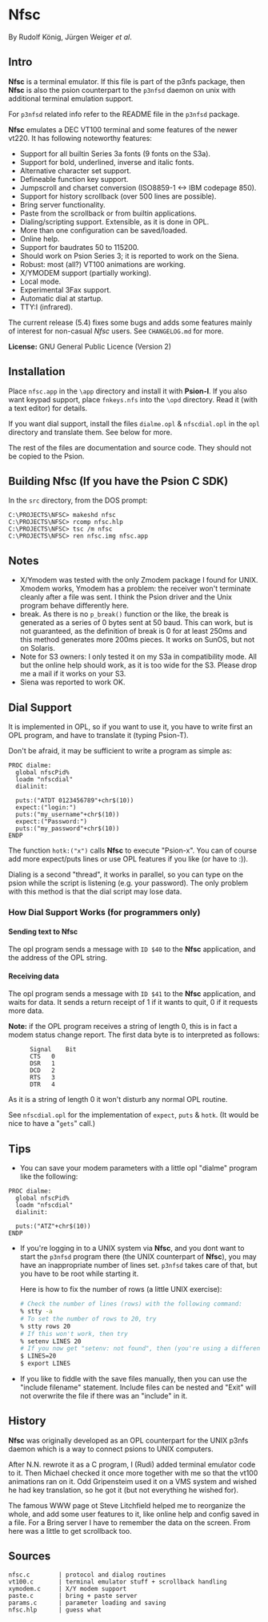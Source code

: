 # Nfsc

By Rudolf König, Jürgen Weiger *et al*.

## Intro

**Nfsc** is a terminal emulator. If this file is part of the p3nfs package,
then **Nfsc** is also the psion counterpart to the `p3nfsd` daemon on unix with
additional terminal emulation support.

For `p3nfsd` related info refer to the README file in the `p3nfsd` package.

**Nfsc** emulates a DEC VT100 terminal and some features of the newer vt220.
It has following noteworthy features:

- Support for all builtin Series 3a fonts (9 fonts on the S3a).
- Support for bold, underlined, inverse and italic fonts.
- Alternative character set support.
- Defineable function key support.
- Jumpscroll and charset conversion (ISO8859-1 <-> IBM codepage 850).
- Support for history scrollback (over 500 lines are possible).
- Bring server functionality.
- Paste from the scrollback or from builtin applications.
- Dialing/scripting support. Extensible, as it is done in OPL.
- More than one configuration can be saved/loaded.
- Online help.
- Support for baudrates 50 to 115200.
- Should work on Psion Series 3; it is reported to work on the Siena.
- Robust: most (all?) VT100 animations are working.
- X/YMODEM support (partially working).
- Local mode.
- Experimental 3Fax support.
- Automatic dial at startup.
- TTY:I (infrared).

The current release (5.4) fixes some bugs and adds some features mainly of
interest for non-casual *Nfsc* users. See `CHANGELOG.md` for more.

**License:** GNU General Public Licence (Version 2)

## Installation

Place `nfsc.app` in the `\app` directory and install it with **Psion-I**.
If you also want keypad support, place `fnkeys.nfs` into the `\opd`
directory. Read it (with a text editor) for details.

If you want dial support, install the files `dialme.opl` & `nfscdial.opl`
in the `opl` directory and translate them. See below for more.

The rest of the files are documentation and source code. They should not be
copied to the Psion.

## Building Nfsc (If you have the Psion C SDK)

In the `src` directory, from the DOS prompt:

```batch
C:\PROJECTS\NFSC> makeshd nfsc
C:\PROJECTS\NFSC> rcomp nfsc.hlp
C:\PROJECTS\NFSC> tsc /m nfsc
C:\PROJECTS\NFSC> ren nfsc.img nfsc.app
```

## Notes

- X/Ymodem was tested with the only Zmodem package I found for UNIX.
  Xmodem works, Ymodem has a problem: the receiver won't terminate cleanly
  after a file was sent. I think the Psion driver and the Unix program
  behave differently here.
- break. As there is no `p_break()` function or the like, the break is
  generated as a series of 0 bytes sent at 50 baud. This can work, but
  is not guaranteed, as the definition of break is 0 for at least 250ms
  and this method generates more 200ms pieces. It works on SunOS, but not
  on Solaris.
- Note for S3 owners: I only tested it on my S3a in compatibility mode.
  All but the online help should work, as it is too wide for the S3.
  Please drop me a mail if it works on your S3.
- Siena was reported to work OK.

## Dial Support

It is implemented in OPL, so if you want to use it, you have to write
first an OPL program, and have to translate it (typing Psion-T).

Don't be afraid, it may be sufficient to write a program as simple as:

```opl
PROC dialme:
  global nfscPid%
  loadm "nfscdial"
  dialinit:

  puts:("ATDT 0123456789"+chr$(10))
  expect:("login:")
  puts:("my_username"+chr$(10))
  expect:("Password:")
  puts:("my_password"+chr$(10))
ENDP
```

The function `hotk:("x")` calls **Nfsc** to execute "Psion-x".
You can of course add more expect/puts lines or use OPL features if you
like (or have to :)).

Dialing is a second "thread", it works in parallel, so you can type
on the psion while the script is listening (e.g. your password). The
only problem with this method is that the dial script may lose data.


### How Dial Support Works (for programmers only)

#### Sending text to Nfsc

The opl program sends a message with `ID $40` to the **Nfsc** application,
and the address of the OPL string.

#### Receiving data

The opl program sends a message with `ID $41` to the **Nfsc** application,
and waits for data. It sends a return receipt of 1 if it wants to
quit, 0 if it requests more data.

**Note:** if the OPL program receives a string of length 0, this is in fact
a modem status change report. The first data byte is to interpreted as
    follows:

```text
      Signal	Bit
      CTS	0
      DSR	1
      DCD	2
      RTS	3
      DTR	4
```

As it is a string of length 0 it won't disturb any normal OPL routine.

See `nfscdial.opl` for the implementation of `expect`, `puts` & `hotk`.
(It would be nice to have a "`gets`" call.)

## Tips

- You can save your modem parameters with a little opl "dialme" program
  like the following:

```opl
PROC dialme:
  global nfscPid%
  loadm "nfscdial"
  dialinit:

  puts:("ATZ"+chr$(10))
ENDP
```

- If you're logging in to a UNIX system via **Nfsc**, and you dont want to
  start the `p3nfsd` program there (the UNIX counterpart of **Nfsc**), you may
  have an inappropriate number of lines set. `p3nfsd` takes care of that,
  but you have to be root while starting it.

  Here is how to fix the number of rows (a little UNIX exercise):

  ```bash
  # Check the number of lines (rows) with the following command:
  % stty -a
  # To set the number of rows to 20, try
  % stty rows 20
  # If this won't work, then try
  % setenv LINES 20
  # If you now get "setenv: not found", then (you're using a different shell):
  $ LINES=20
  $ export LINES
  ```


- If you like to fiddle with the save files manually, then you can use the
  "include filename" statement. Include files can be nested and "Exit"
  will not overwrite the file if there was an "include" in it.

## History

**Nfsc** was originally developed as an OPL counterpart for the UNIX p3nfs
daemon which is a way to connect psions to UNIX computers.

After N.N. rewrote it as a C program, I (Rudi) added terminal emulator
code to it. Then Michael checked it once more together with me so that
the vt100 animations ran on it. Odd Gripensteim used it on a VMS system
and wished he had key translation, so he got it (but not everything he
wished for).

The famous WWW page ot Steve Litchfield helped me to reorganize the
whole, and add some user features to it, like online help and config
saved in a file. For a Bring server I have to remember the data on the
screen. From here was a little to get scrollback too.

## Sources

```text
nfsc.c        | protocol and dialog routines
vt100.c       | terminal emulator stuff + scrollback handling
xymodem.c     | X/Y modem support
paste.c       | bring + paste server
params.c      | parameter loading and saving
nfsc.hlp      | guess what
```
